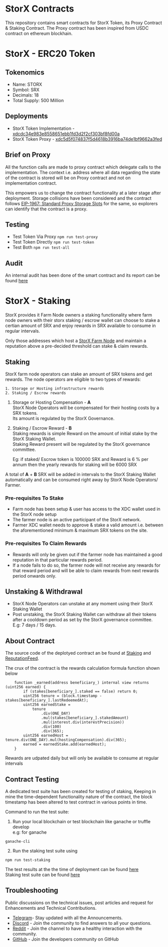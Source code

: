 # StorX Contracts

This repository contains smart contracts for StorX Token, its Proxy Contract & Staking Contract. The Proxy contract has been inspired from USDC contract on ethereum blockhain.

# StorX - ERC20 Token
## Tokenomics

- Name: STORX
- Symbol: SRX
- Decimals: 18
- Total Supply: 500 Million

## Deployments

- StorX Token Implementation - [xdcdc34e983e8558651ebb1fd3d2f2cf303bf8fd00a](https://xdc.network/addr/xdcdc34e983e8558651ebb1fd3d2f2cf303bf8fd00a)
- StorX Token Proxy - [xdc5d5f074837f5d4618b3916ba74de1bf9662a3fed](https://xdc.network/addr/xdc5d5f074837f5d4618b3916ba74de1bf9662a3fed)

## Brief on Proxy

All the function calls are made to proxy contract which delegate calls to the implementation. The context i.e. address where all data regarding the state of the contract is stored will be on Proxy contract and not on implementation contract.

This empowers us to change the contract functionality at a later stage after deployment. Storage collisions have been considered and the contract follows [EIP-1967: Standard Proxy Storage Slots](https://eips.ethereum.org/EIPS/eip-1967) for the same, so explorers can identify that the contract is a proxy.

## Testing

- Test Token Via Proxy `npm run test-proxy`
- Test Token Directly `npm run test-token`
- Test Both `npm run test-all`

## Audit

An internal audit has been done of the smart contract and its report can be found [here](/audit/report/StorXAudit.pdf)


# StorX - Staking


StorX provides it Farm Node owners a staking functionality where farm node owners with their storx staking / escrow wallet can choose to stake a certian amount of SRX and enjoy rewards in SRX available to consume in regular intervals.

Only those addresses which host a [StorX Farm Node](https://storx.tech/host-node.html) and maintain a reputation above a pre-decided threshold can stake & claim rewards.


## Staking

StorX farm node operators can stake an amount of SRX tokens and get rewards. The node operators are eligible to two types of rewards:

    1. Storage or Hosting infrastructure rewards
    2. Staking / Escrow rewards  

1. Storage or Hosting Compensation - **A**  
    StorX Node Operators will be compensated for their hosting costs by a SRX tokens.  
    Its amount is regulated by the StorX Governance.

2. Staking / Escrow Reward - **B**  
    Staking rewards is simple Reward on the amount of initial stake by the StorX Staking Wallet.  
    Staking Reward present will be regulated by the StorX governance committee.  
      
    Eg: if staked/ Escrow token is 100000 SRX and Reward is 6 % per annum then the yearly rewards for staking will be 6000 SRX

A total of **A** + **B** SRX will be added in intervals to the StorX Staking Wallet automatically and can be consumed right away by StorX Node Operators/ Farmer.  
  
  
  
### Pre-requisites To Stake

 - Farm node has been setup & user has access to the XDC wallet used in the StorX node setup 
 - The farmer node is an active participant of the StorX network. 
 - Farmer XDC wallet needs to approve & stake a valid amount i.e. between the aforementioned minimum & maximum SRX tokens on the site.

### Pre-requisites To Claim Rewards

 - Rewards will only be given out if the farmer node has maintained a good reputation in that particular rewards period.
 - If a node fails to do so, the farmer node will not receive any rewards for that reward period and will be able to claim rewards from next rewards period onwards only.


## Unstaking & Withdrawal

 - StorX Node Operators can unstake at any moment using their StorX Staking Wallet  
 - Post unstaking, the StorX Staking Wallet can withdraw all their tokens after a cooldown period as set by the StorX governance committee.  
 E.g: 7 days / 15 days.


## About Contract

The source code of the deplotyed contract an be found at [Staking](./flats/Staking.flat.sol) and [ReputationFeed](./flats/ReputationFeed.flat.sol).

The crux of the contract is the rewards calculation formula function shown below

```
    function _earned(address beneficiary_) internal view returns (uint256 earned) {
        if (stakes[beneficiary_].staked == false) return 0;
        uint256 tenure = (block.timestamp - stakes[beneficiary_].lastRedeemedAt);
        uint256 earnedStake =
            tenure
                .div(ONE_DAY)
                .mul(stakes[beneficiary_].stakedAmount)
                .mul(interest.div(interestPrecision))
                .div(100)
                .div(365);
        uint256 earnedHost = tenure.div(ONE_DAY).mul(hostingCompensation).div(365);
        earned = earnedStake.add(earnedHost);
    }
```

Rewards are udpated daily but will only be available to consume at regular intervals

## Contract Testing

A dedicated test suite has been created for testing of staking, Keeping in mine the time-dependent functionality nature of the contract, the block timestamp has been altered to test contract in various points in time.

Command to run the test suite:

1. Run your local blockchain or test blockchain like ganache or truffle develop  
e.g: for ganache
```
ganache-cli
```
2. Run the staking test suite using
```
npm run test-staking
```
The test results at the the time of deployment can be found [here](./test-result/staking-test.log)  
Staking test suite can be found [here](./test/Staking) 

## Troubleshooting


Public discussions on the technical issues, post articles and request for Enhancements and Technical Contributions. 

- [Telegram](https://t.me/StorXNetwork)- Stay updated with all the Announcements.
- [Discord](https://discord.gg/ha4Jufj2Nm) - Join the community to find answers to all your questions.
- [Reddit](https://www.reddit.com/r/StorXNetwork) - Join the channel to have a healthy interaction with the community.
- [GitHub](https://github.com/StorXNetwork) - Join the developers community on GitHub